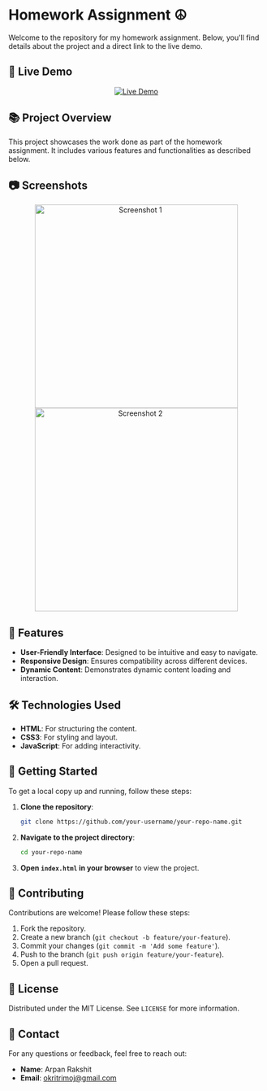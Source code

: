 # Homework Assignment ☮

Welcome to the repository for my homework assignment. Below, you'll find details about the project and a direct link to the live demo.

## 🔗 Live Demo

<p align="center">
  <a href="https://apurakshit2001.github.io/Ejob-2nd/"><img src="https://img.shields.io/badge/Visit-Live%20Demo-brightgreen" alt="Live Demo"></a>
</p>

## 📚 Project Overview

This project showcases the work done as part of the homework assignment. It includes various features and functionalities as described below.

## 📷 Screenshots

<p align="center">
  <img src="https://github.com/apurakshit2001/Ejob-2nd/assets/128841242/c714bf47-4147-4184-8664-c6d65e52e8b8" alt="Screenshot 1" width="400">
  <img src="https://github.com/apurakshit2001/Ejob-2nd/assets/128841242/44227ca6-2ac2-44b9-801a-6dde0530a369" alt="Screenshot 2" width="400">
</p>

## 🌟 Features

- **User-Friendly Interface**: Designed to be intuitive and easy to navigate.
- **Responsive Design**: Ensures compatibility across different devices.
- **Dynamic Content**: Demonstrates dynamic content loading and interaction.

## 🛠️ Technologies Used

<ul>
  <li><strong>HTML</strong>: For structuring the content.</li>
  <li><strong>CSS3</strong>: For styling and layout.</li>
  <li><strong>JavaScript</strong>: For adding interactivity.</li>
</ul>

## 🚀 Getting Started

To get a local copy up and running, follow these steps:

1. **Clone the repository**:
    ```sh
    git clone https://github.com/your-username/your-repo-name.git
    ```

2. **Navigate to the project directory**:
    ```sh
    cd your-repo-name
    ```

3. **Open `index.html` in your browser** to view the project.

## 🤝 Contributing

Contributions are welcome! Please follow these steps:

1. Fork the repository.
2. Create a new branch (`git checkout -b feature/your-feature`).
3. Commit your changes (`git commit -m 'Add some feature'`).
4. Push to the branch (`git push origin feature/your-feature`).
5. Open a pull request.

## 📝 License

Distributed under the MIT License. See `LICENSE` for more information.

## 📧 Contact

For any questions or feedback, feel free to reach out:

- **Name**: Arpan Rakshit
- **Email**: okritrimoj@gmail.com
